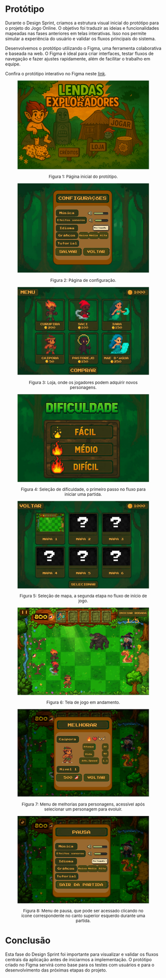 # Protótipo

Durante o Design Sprint, criamos a estrutura visual inicial do protótipo para o projeto do Jogo Online. O objetivo foi traduzir as ideias e funcionalidades mapeadas nas fases anteriores em telas interativas. Isso nos permite simular a experiência do usuário e validar os fluxos principais do sistema.

Desenvolvemos o protótipo utilizando o Figma, uma ferramenta colaborativa e baseada na web. O Figma é ideal para criar interfaces, testar fluxos de navegação e fazer ajustes rapidamente, além de facilitar o trabalho em equipe.

Confira o protótipo interativo no Figma neste [link](www.figma.com/proto/aliUOnJYHF1sKUYTb60QPp/Protótipo-ArqDsw?node-id=0-1&p=f&t=pYwq7iEAo1jgRTKy-0&scaling=min-zoom&content-scaling=fixed&page-id=0%3A1&starting-point-node-id=125%3A8).

<figure style="text-align: center;">
    <img src="../../assets/prototipo/home.png" alt="Página do protótipo" style="max-width: 100%;">
    <figcaption>
        <p style="text-align: center; font-size: 10pt;">
            Figura 1: Página inicial do protótipo.
        </p>
    </figcaption>
</figure>

<figure style="text-align: center;">
    <img src="../../assets/prototipo/config.png" alt="Página do protótipo" style="max-width: 100%;">
    <figcaption>
        <p style="text-align: center; font-size: 10pt;">
            Figura 2: Página de configuração.
        </p>
    </figcaption>
</figure>

<figure style="text-align: center;">
    <img src="../../assets/prototipo/loja.png" alt="Página do protótipo" style="max-width: 100%;">
    <figcaption>
        <p style="text-align: center; font-size: 10pt;">
            Figura 3: Loja, onde os jogadores podem adquirir novos personagens.
        </p>
    </figcaption>
</figure>

<figure style="text-align: center;">
    <img src="../../assets/prototipo/dificuldade.png" alt="Rich Picture V1" style="max-width: 100%;">
    <figcaption>
        <p style="text-align: center; font-size: 10pt;">
            Figura 4: Seleção de dificuldade, o primeiro passo no fluxo para iniciar uma partida.
        </p>
    </figcaption>
</figure>

<figure style="text-align: center;">
    <img src="../../assets/prototipo/mapa.png" alt="Rich Picture V1" style="max-width: 100%;">
    <figcaption>
        <p style="text-align: center; font-size: 10pt;">
            Figura 5: Seleção de mapa, a segunda etapa no fluxo de início de jogo.
        </p>
    </figcaption>
</figure>


<figure style="text-align: center;">
    <img src="../../assets/prototipo/partida.png" alt="Rich Picture V1" style="max-width: 100%;">
    <figcaption>
        <p style="text-align: center; font-size: 10pt;">
            Figura 6: Tela de jogo em andamento.
        </p>
    </figcaption>
</figure>

<figure style="text-align: center;">
    <img src="../../assets/prototipo/melhoria.png" alt="Rich Picture V1" style="max-width: 100%;">
    <figcaption>
        <p style="text-align: center; font-size: 10pt;">
            Figura 7: Menu de melhorias para personagens, acessível após selecionar um personagem para evoluir.
        </p>
    </figcaption>
</figure>

<figure style="text-align: center;">
    <img src="../../assets/prototipo/pause.png" alt="Rich Picture V1" style="max-width: 100%;">
    <figcaption>
        <p style="text-align: center; font-size: 10pt;">
            Figura 8: Menu de pausa, que pode ser acessado clicando no ícone correspondente no canto superior esquerdo durante uma partida.
        </p>
    </figcaption>
</figure>


# Conclusão

Esta fase do Design Sprint foi importante para visualizar e validar os fluxos centrais da aplicação antes de iniciarmos a implementação. O protótipo criado no Figma servirá como base para os testes com usuários e para o desenvolvimento das próximas etapas do projeto.